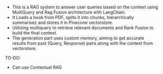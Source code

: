 - This is a RAG system to answer user queries based on the context using MultiQuery and Rag Fusion architecture with LangChain.
- It Loads a book from PDF, splits it into chunks, hierarchically summarisez and stores it in Pinecone vectorstore.
- Utilizing multiquery to retrieve relevant documents and Rank Fusion to build the final context.
- The generation part uses custom memory, aiming to get accurate results from past (Query, Response) pairs along with the context from vectorstore.

TO-DO:
- Can use Contextual RAG
